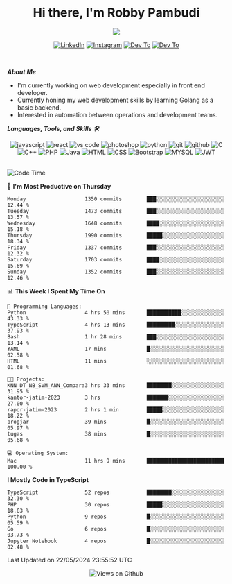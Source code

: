 <div align="center">
   <h1>Hi there, I'm Robby Pambudi </h1>

<img src="https://pronoun.cyou/x/y?subject=He&object=Him&height=20"> 
</div>

<p align='center'>
   <a href="https://www.linkedin.com/in/robbypambudi" target="_blank"><img src="https://img.shields.io/badge/LinkedIn-0077B5?style=for-the-badge&logo=linkedin&logoColor=white" alt="LinkedIn"></a>
   <a href="https://www.instagram.com/robbypambudi" target="_blank"><img src="https://img.shields.io/badge/Instagram-E4405F?style=for-the-badge&logo=instagram&logoColor=white" alt="Instagram"></a>
   <a href="https://dev.to/robbypambudi" target="_blank"><img src="https://img.shields.io/badge/dev.to-0A0A0A?style=for-the-badge&logo=dev.to&logoColor=white" alt="Dev To"></a>
   <a href="https://www.facebook.com/robbyulungpambudi" target="_blank"><img src="https://img.shields.io/badge/Facebook-1877F2?style=for-the-badge&logo=facebook&logoColor=white" alt="Dev To"></a>

</p> <p>
<br>
   
***About Me***
   
- I'm currently working on web development especially in front end developer.
- Currently honing my web development skills by learning Golang as a basic backend.
- Interested in automation between operations and development teams.
 
   
***Languages, Tools, and Skills 🛠***

   <div align="center">
   <img src="https://img.shields.io/badge/JavaScript-F7DF1E?style=for-the-badge&logo=javascript&logoColor=black" alt="javascript" />
      <img src="https://img.shields.io/badge/React-61DAFB?style=for-the-badge&logo=react&logoColor=black" alt="react" />
      <img src="https://img.shields.io/badge/vs%20code-007ACC?style=for-the-badge&logo=visual%20studio%20code&logoColor=white" alt="vs code" />
      <img src="https://img.shields.io/badge/adobe%20photoshop-31A8FF?style=for-the-badge&logo=adobe%20photoshop&logoColor=white" alt="photoshop" />
      <img src="https://img.shields.io/badge/python-3776AB?style=for-the-badge&logo=python&logoColor=white" alt="python" />
      <img src="https://img.shields.io/badge/Git-F05032?style=for-the-badge&logo=git&logoColor=white" alt="git" />
      <img src="https://img.shields.io/badge/GitHub-100000?style=for-the-badge&logo=github&logoColor=white" alt="github" />
      <img src="https://img.shields.io/badge/c-%2300599C.svg?style=for-the-badge&logo=c&logoColor=white" alt="C" />
      <img src="https://img.shields.io/badge/c++-%2300599C.svg?style=for-the-badge&logo=c%2B%2B&logoColor=white" alt="C++" />   
      <img src="https://img.shields.io/badge/PHP-777BB4?style=for-the-badge&logo=php&logoColor=white" alt="PHP" />
      <img src="https://img.shields.io/badge/Java-ED8B00?style=for-the-badge&logo=java&logoColor=white" alt="Java"/>
      <img src="https://img.shields.io/badge/HTML5-E34F26?style=for-the-badge&logo=html5&logoColor=white" alt="HTML" />
      <img src="https://img.shields.io/badge/CSS-239120?&style=for-the-badge&logo=css3&logoColor=white" alt ="CSS" />
      <img src="https://img.shields.io/badge/Bootstrap-563D7C?style=for-the-badge&logo=bootstrap&logoColor=white" alt="Bootstrap" />
      <img src="https://img.shields.io/badge/MySQL-00000F?style=for-the-badge&logo=mysql&logoColor=white" alt="MYSQL" />
      <img src="https://img.shields.io/badge/json%20web%20tokens-323330?style=for-the-badge&logo=json-web-tokens&logoColor=pink" alt="JWT" />
      
   </div><br>
   
<!--START_SECTION:waka-->
![Code Time](http://img.shields.io/badge/Code%20Time-1%2C279%20hrs%2016%20mins-blue)

📅 **I'm Most Productive on Thursday** 

```text
Monday                   1350 commits        ███░░░░░░░░░░░░░░░░░░░░░░   12.44 % 
Tuesday                  1473 commits        ███░░░░░░░░░░░░░░░░░░░░░░   13.57 % 
Wednesday                1648 commits        ████░░░░░░░░░░░░░░░░░░░░░   15.18 % 
Thursday                 1990 commits        █████░░░░░░░░░░░░░░░░░░░░   18.34 % 
Friday                   1337 commits        ███░░░░░░░░░░░░░░░░░░░░░░   12.32 % 
Saturday                 1703 commits        ████░░░░░░░░░░░░░░░░░░░░░   15.69 % 
Sunday                   1352 commits        ███░░░░░░░░░░░░░░░░░░░░░░   12.46 % 
```


📊 **This Week I Spent My Time On** 

```text
💬 Programming Languages: 
Python                   4 hrs 50 mins       ███████████░░░░░░░░░░░░░░   43.33 % 
TypeScript               4 hrs 13 mins       █████████░░░░░░░░░░░░░░░░   37.93 % 
Bash                     1 hr 28 mins        ███░░░░░░░░░░░░░░░░░░░░░░   13.14 % 
YAML                     17 mins             █░░░░░░░░░░░░░░░░░░░░░░░░   02.58 % 
HTML                     11 mins             ░░░░░░░░░░░░░░░░░░░░░░░░░   01.68 % 

🐱‍💻 Projects: 
KNN_DT_NB_SVM_ANN_Compara3 hrs 33 mins       ████████░░░░░░░░░░░░░░░░░   31.95 % 
kantor-jatim-2023        3 hrs               ███████░░░░░░░░░░░░░░░░░░   27.00 % 
rapor-jatim-2023         2 hrs 1 min         █████░░░░░░░░░░░░░░░░░░░░   18.22 % 
progjar                  39 mins             █░░░░░░░░░░░░░░░░░░░░░░░░   05.97 % 
tugas                    38 mins             █░░░░░░░░░░░░░░░░░░░░░░░░   05.68 % 

💻 Operating System: 
Mac                      11 hrs 9 mins       █████████████████████████   100.00 % 
```

**I Mostly Code in TypeScript** 

```text
TypeScript               52 repos            ████████░░░░░░░░░░░░░░░░░   32.30 % 
PHP                      30 repos            █████░░░░░░░░░░░░░░░░░░░░   18.63 % 
Python                   9 repos             █░░░░░░░░░░░░░░░░░░░░░░░░   05.59 % 
Go                       6 repos             █░░░░░░░░░░░░░░░░░░░░░░░░   03.73 % 
Jupyter Notebook         4 repos             █░░░░░░░░░░░░░░░░░░░░░░░░   02.48 % 
```




 Last Updated on 22/05/2024 23:55:52 UTC
<!--END_SECTION:waka-->

<div align="center">
<img src="https://komarev.com/ghpvc/?username=robbypambudi&color=green" alt="Views on Github" />
</div>

